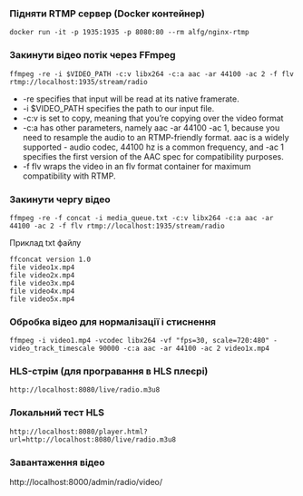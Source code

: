 ### Підняти RTMP сервер (Docker контейнер)
```
docker run -it -p 1935:1935 -p 8080:80 --rm alfg/nginx-rtmp
```

### Закинути відео потік через FFmpeg
```
ffmpeg -re -i $VIDEO_PATH -c:v libx264 -c:a aac -ar 44100 -ac 2 -f flv rtmp://localhost:1935/stream/radio
```

- -re specifies that input will be read at its native framerate.
- -i $VIDEO_PATH specifies the path to our input file.
- -c:v is set to copy, meaning that you’re copying over the video format
- -c:a has other parameters, namely aac -ar 44100 -ac 1, because you need to resample the audio to an RTMP-friendly format. aac is a widely supported - audio codec, 44100 hz is a common frequency, and -ac 1 specifies the first version of the AAC spec for compatibility purposes.
- -f flv wraps the video in an flv format container for maximum compatibility with RTMP.

### Закинути чергу відео
```
ffmpeg -re -f concat -i media_queue.txt -c:v libx264 -c:a aac -ar 44100 -ac 2 -f flv rtmp://localhost:1935/stream/radio
```

Приклад txt файлу
```
ffconcat version 1.0
file video1x.mp4
file video2x.mp4
file video3x.mp4
file video4x.mp4
file video5x.mp4
```

### Обробка відео для нормалізації і стиснення
```
ffmpeg -i video1.mp4 -vcodec libx264 -vf "fps=30, scale=720:480" -video_track_timescale 90000 -c:a aac -ar 44100 -ac 2 video1x.mp4
```

### HLS-стрім (для програвання в HLS плеєрі)
```
http://localhost:8080/live/radio.m3u8
```

### Локальний тест HLS
```
http://localhost:8080/player.html?url=http://localhost:8080/live/radio.m3u8
```

### Завантаження відео
http://localhost:8000/admin/radio/video/